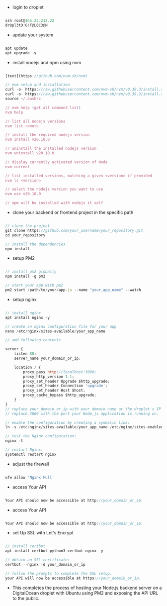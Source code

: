 - login to droplet

```javascript

ssh root@165.22.212.22
dr0pl3tD!G!T@L0C3@N

```

- update your system

```javascript

apt update
apt upgrade -y

```

- install nodejs and npm using nvm

```javascript

[text](https://github.com/nvm-sh/nvm)

// nvm setup and installation
curl -o- https://raw.githubusercontent.com/nvm-sh/nvm/v0.39.3/install.sh
curl -o- https://raw.githubusercontent.com/nvm-sh/nvm/v0.39.3/install.sh | bash
source ~/.bashrc

// nvm help (get all command list)
nvm help

// list all nodejs versions
nvm list-remote

// install the required nodejs version
nvm install v20.10.0

// uninstall the installed nodejs version
nvm uninstall v20.10.0

// display currently activated version of Node
nvm current

// list installed versions, matching a given <version> if provided
nvm ls <version>

// select the nodejs version you want to use
nvm use v20.10.0

// npm will be installed with nodejs it self

```

- clone your backend or frontend project in the specific path

```javascript

// clone the project
git clone https://github.com/your_username/your_repository.git
cd your_repository

// install the dependencies
npm install

```

- setup PM2

```javascript

// install pm2 globally
npm install -g pm2

// start your app with pm2
pm2 start /path/to/your/app.js --name "your_app_name" --watch


```

- setup nginx

```javascript

// install nginx
apt install nginx -y

// create an nginx configuration file for your app
nano /etc/nginx/sites-available/your_app_name

// add following contents

server {
    listen 80;
    server_name your_domain_or_ip;

    location / {
        proxy_pass http://localhost:3000;
        proxy_http_version 1.1;
        proxy_set_header Upgrade $http_upgrade;
        proxy_set_header Connection 'upgrade';
        proxy_set_header Host $host;
        proxy_cache_bypass $http_upgrade;
    }
}
// replace your_domain_or_ip with your domain name or the droplet's IP address
// replace 3000 with the port your Node.js application is running on.

// enable the configuration by creating a symbolic link:
ln -s /etc/nginx/sites-available/your_app_name /etc/nginx/sites-enabled/

// test the Nginx configuration:
nginx -t

// restart Nginx:
systemctl restart nginx

```

- adjust the firewall

```javascript

ufw allow 'Nginx Full'

```

- access Your API

```javascript

Your API should now be accessible at http://your_domain_or_ip.

```

- access Your API

```javascript

Your API should now be accessible at http://your_domain_or_ip.

```

- set Up SSL with Let's Encrypt

```javascript

// install certbot
apt install certbot python3-certbot-nginx -y

// obtain an SSL certificate:
certbot --nginx -d your_domain_or_ip

// follow the prompts to complete the SSL setup.
your API will now be accessible at https://your_domain_or_ip.

```

- This completes the process of hosting your Node.js backend server on a DigitalOcean droplet with Ubuntu using PM2 and exposing the API URL to the public.
